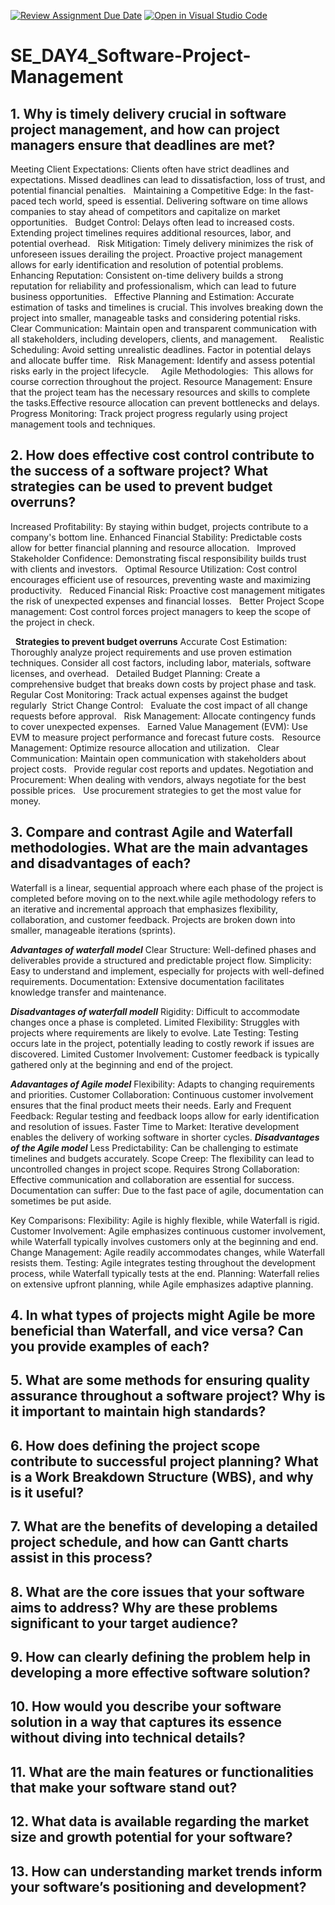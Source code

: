 [![Review Assignment Due Date](https://classroom.github.com/assets/deadline-readme-button-22041afd0340ce965d47ae6ef1cefeee28c7c493a6346c4f15d667ab976d596c.svg)](https://classroom.github.com/a/9pw6JKcu)
[![Open in Visual Studio Code](https://classroom.github.com/assets/open-in-vscode-2e0aaae1b6195c2367325f4f02e2d04e9abb55f0b24a779b69b11b9e10269abc.svg)](https://classroom.github.com/online_ide?assignment_repo_id=18459723&assignment_repo_type=AssignmentRepo)
# SE_DAY4_Software-Project-Management
## 1. Why is timely delivery crucial in software project management, and how can project managers ensure that deadlines are met?
Meeting Client Expectations:
Clients often have strict deadlines and expectations. Missed deadlines can lead to dissatisfaction, loss of trust, and potential financial penalties.   
Maintaining a Competitive Edge:
In the fast-paced tech world, speed is essential. Delivering software on time allows companies to stay ahead of competitors and capitalize on market opportunities.   
Budget Control:
Delays often lead to increased costs. Extending project timelines requires additional resources, labor, and potential overhead.   
Risk Mitigation:
Timely delivery minimizes the risk of unforeseen issues derailing the project. Proactive project management allows for early identification and resolution of potential problems.   
Enhancing Reputation:
Consistent on-time delivery builds a strong reputation for reliability and professionalism, which can lead to future business opportunities.
   
Effective Planning and Estimation:
Accurate estimation of tasks and timelines is crucial. This involves breaking down the project into smaller, manageable tasks and considering potential risks.     
Clear Communication:
Maintain open and transparent communication with all stakeholders, including developers, clients, and management.      
Realistic Scheduling:
Avoid setting unrealistic deadlines. Factor in potential delays and allocate buffer time.   
Risk Management:
Identify and assess potential risks early in the project lifecycle.     
Agile Methodologies:  
This allows for course correction throughout the project.
Resource Management:
Ensure that the project team has the necessary resources and skills to complete the tasks.Effective resource allocation can prevent bottlenecks and delays.   
Progress Monitoring:
Track project progress regularly using project management tools and techniques.   

## 2. How does effective cost control contribute to the success of a software project? What strategies can be used to prevent budget overruns?
Increased Profitability:
By staying within budget, projects contribute to a company's bottom line.
Enhanced Financial Stability:
Predictable costs allow for better financial planning and resource allocation.   
Improved Stakeholder Confidence:
Demonstrating fiscal responsibility builds trust with clients and investors.   
Optimal Resource Utilization:
Cost control encourages efficient use of resources, preventing waste and maximizing productivity.   
Reduced Financial Risk:
Proactive cost management mitigates the risk of unexpected expenses and financial losses.   
Better Project Scope management:
Cost control forces project managers to keep the scope of the project in check.

  **Strategies to prevent budget overruns**
Accurate Cost Estimation:
Thoroughly analyze project requirements and use proven estimation techniques.
Consider all cost factors, including labor, materials, software licenses, and overhead.   
Detailed Budget Planning:
Create a comprehensive budget that breaks down costs by project phase and task.   
Regular Cost Monitoring:
Track actual expenses against the budget regularly  
Strict Change Control:   
Evaluate the cost impact of all change requests before approval.   
Risk Management: 
Allocate contingency funds to cover unexpected expenses.   
Earned Value Management (EVM):
Use EVM to measure project performance and forecast future costs.   
Resource Management:
Optimize resource allocation and utilization.   
Clear Communication:
Maintain open communication with stakeholders about project costs.   
Provide regular cost reports and updates.
Negotiation and Procurement:
When dealing with vendors, always negotiate for the best possible prices.   
Use procurement strategies to get the most value for money.
   
## 3. Compare and contrast Agile and Waterfall methodologies. What are the main advantages and disadvantages of each?
Waterfall is a linear, sequential approach where each phase of the project is completed before moving on to the next.while agile methodology refers to an iterative and incremental approach that emphasizes flexibility, collaboration, and customer feedback.
Projects are broken down into smaller, manageable iterations (sprints).

***Advantages of waterfall model***
Clear Structure: Well-defined phases and deliverables provide a structured and predictable project flow.
Simplicity: Easy to understand and implement, especially for projects with well-defined requirements.
Documentation: Extensive documentation facilitates knowledge transfer and maintenance.

***Disadvantages of waterfall modell***
Rigidity: Difficult to accommodate changes once a phase is completed.
Limited Flexibility: Struggles with projects where requirements are likely to evolve.
Late Testing: Testing occurs late in the project, potentially leading to costly rework if issues are discovered.
Limited Customer Involvement: Customer feedback is typically gathered only at the beginning and end of the project.

***Adavantages of Agile model***
Flexibility: Adapts to changing requirements and priorities.
Customer Collaboration: Continuous customer involvement ensures that the final product meets their needs.
Early and Frequent Feedback: Regular testing and feedback loops allow for early identification and resolution of issues.
Faster Time to Market: Iterative development enables the delivery of working software in shorter cycles.
***Disadvantages of the Agile model***
Less Predictability: Can be challenging to estimate timelines and budgets accurately.
Scope Creep: The flexibility can lead to uncontrolled changes in project scope.
Requires Strong Collaboration: Effective communication and collaboration are essential for success.
Documentation can suffer: Due to the fast pace of agile, documentation can sometimes be put aside.

Key Comparisons:
Flexibility: Agile is highly flexible, while Waterfall is rigid.
Customer Involvement: Agile emphasizes continuous customer involvement, while Waterfall typically involves customers only at the beginning and end.
Change Management: Agile readily accommodates changes, while Waterfall resists them.
Testing: Agile integrates testing throughout the development process, while Waterfall typically tests at the end.
Planning: Waterfall relies on extensive upfront planning, while Agile emphasizes adaptive planning.

## 4. In what types of projects might Agile be more beneficial than Waterfall, and vice versa? Can you provide examples of each?
## 5. What are some methods for ensuring quality assurance throughout a software project? Why is it important to maintain high standards?
## 6. How does defining the project scope contribute to successful project planning? What is a Work Breakdown Structure (WBS), and why is it useful?
## 7. What are the benefits of developing a detailed project schedule, and how can Gantt charts assist in this process?
## 8. What are the core issues that your software aims to address? Why are these problems significant to your target audience?
## 9. How can clearly defining the problem help in developing a more effective software solution?
## 10. How would you describe your software solution in a way that captures its essence without diving into technical details?
## 11. What are the main features or functionalities that make your software stand out?
## 12. What data is available regarding the market size and growth potential for your software?
## 13. How can understanding market trends inform your software’s positioning and development?
